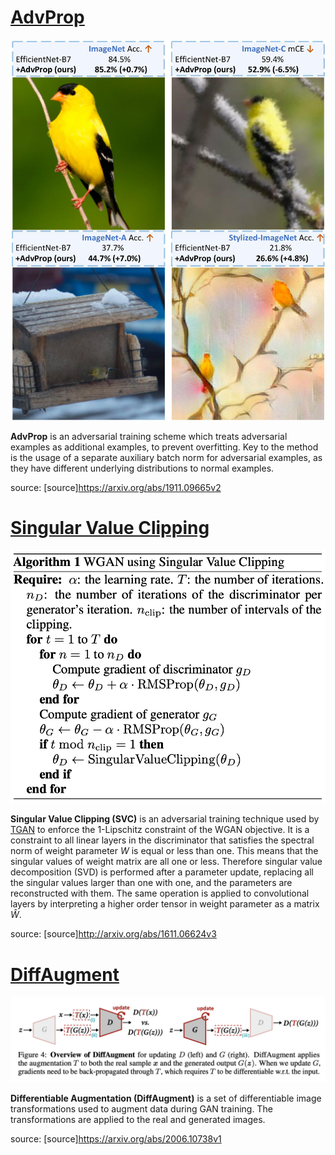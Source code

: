 # [AdvProp](https://paperswithcode.com/method/advprop)
![](./img/new_teaser_MlfuobC.jpg)

**AdvProp** is an adversarial training scheme which treats adversarial examples as additional examples, to prevent overfitting. Key to the method is the usage of a separate auxiliary batch norm for adversarial examples, as they have different underlying distributions to normal examples.

source: [source]https://arxiv.org/abs/1911.09665v2
# [Singular Value Clipping](https://paperswithcode.com/method/singular-value-clipping)
![](./img/Screen_Shot_2020-07-05_at_8.47.23_PM_rZZG7Ja.png)

**Singular Value Clipping (SVC)** is an adversarial training technique used by [TGAN](https://paperswithcode.com/method/tgan) to enforce the 1-Lipschitz constraint of the WGAN objective. It is a constraint to all linear layers in the discriminator that satisfies the spectral norm of weight parameter $W$ is equal or less than one. This
means that the singular values of weight matrix are all one or less. Therefore singular value decomposition (SVD) is performed after a parameter update, replacing all the singular values larger than one with one, and the parameters are reconstructed with them. The same operation is applied to convolutional layers by interpreting a higher order tensor in weight parameter as a matrix $\hat{W}$.

source: [source]http://arxiv.org/abs/1611.06624v3
# [DiffAugment](https://paperswithcode.com/method/diffaugment)
![](./img/diffaugment_UH9jHYa.png)

**Differentiable Augmentation (DiffAugment)** is a set of differentiable image transformations used to augment data during GAN training. The transformations are applied to the real and generated images.

source: [source]https://arxiv.org/abs/2006.10738v1
